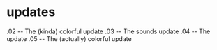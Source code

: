 # updates
.02 -- The (kinda) colorful update
.03 -- The sounds update
.04 -- The  update
.05 -- The (actually) colorful update
# 
